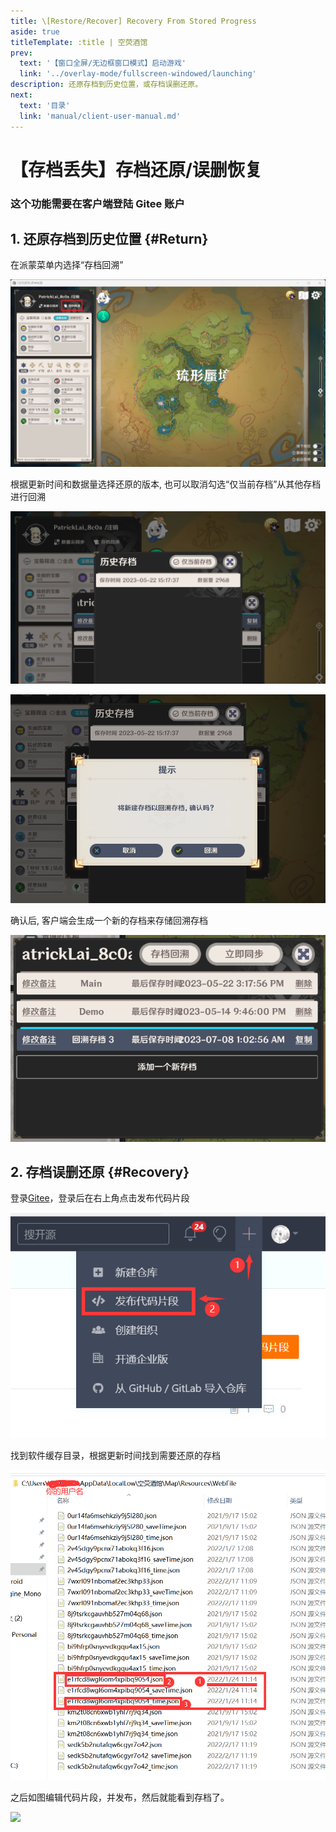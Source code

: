 ```yaml
---
title: \[Restore/Recover] Recovery From Stored Progress
aside: true
titleTemplate: :title | 空荧酒馆
prev:
  text: '【窗口全屏/无边框窗口模式】启动游戏'
  link: '../overlay-mode/fullscreen-windowed/launching'
description: 还原存档到历史位置，或存档误删还原。
next:
  text: '目录'
  link: 'manual/client-user-manual.md'
---
```


[文：【存档丢失】存档还原/误删恢复]: # 'https://support.qq.com/products/321980/faqs/113007'
[#]: # '仅第 2 部分为原文直接翻译'

# 【存档丢失】存档还原/误删恢复

### 这个功能需要在客户端登陆 Gitee 账户

[还原存档到历史位置]: # '更新为客户端内还原功能教程'

## 1. 还原存档到历史位置 {#Return}

在派蒙菜单内选择“存档回溯”

![](/imgs/kr/manual/restore-recover/1.png)

根据更新时间和数据量选择还原的版本, 也可以取消勾选“仅当前存档”从其他存档进行回溯

![](/imgs/kr/manual/restore-recover/2.png)

![](/imgs/kr/manual/restore-recover/3.png)

确认后, 客户端会生成一个新的存档来存储回溯存档

![](/imgs/kr/manual/restore-recover/4.png)

## 2. 存档误删还原 {#Recovery}

登录[Gitee](https://gitee.com/)，登录后在右上角点击发布代码片段

![](/imgs/kr/manual/restore-recover/5.png)

找到软件缓存目录，根据更新时间找到需要还原的存档

![](/imgs/kr/manual/restore-recover/6.png)

之后如图编辑代码片段，并发布，然后就能看到存档了。

![](/public/imgs/kr/manual/restore-recover/7.png)
